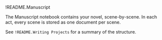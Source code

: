 !README.Manuscript

The Manuscript notebook contains your novel, scene-by-scene. In each act, every scene is stored as one document per scene.

See `!README.Writing Projects` for a summary of the structure.